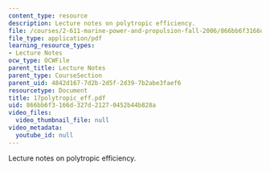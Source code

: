```yaml
---
content_type: resource
description: Lecture notes on polytropic efficiency.
file: /courses/2-611-marine-power-and-propulsion-fall-2006/866bb6f3166d327d21270452b44b828a_17polytropic_eff.pdf
file_type: application/pdf
learning_resource_types:
- Lecture Notes
ocw_type: OCWFile
parent_title: Lecture Notes
parent_type: CourseSection
parent_uid: 4842d167-7d2b-2d5f-2d39-7b2abe3faef6
resourcetype: Document
title: 17polytropic_eff.pdf
uid: 866bb6f3-166d-327d-2127-0452b44b828a
video_files:
  video_thumbnail_file: null
video_metadata:
  youtube_id: null
---
```

Lecture notes on polytropic efficiency.


